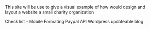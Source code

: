 This site will be use to give a visual example of how would design and layout a website a small charity organization  

Check list -
	Mobile Formating 
	Paypal API
	Wordpress updateable blog